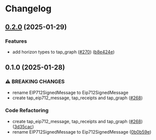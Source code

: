 # Changelog

## [0.2.0](https://github.com/semiotic-ai/timeline-aggregation-protocol/compare/tap_graph-v0.1.0...tap_graph-v0.2.0) (2025-01-29)


### Features

* add horizon types to tap_graph ([#270](https://github.com/semiotic-ai/timeline-aggregation-protocol/issues/270)) ([b8e424e](https://github.com/semiotic-ai/timeline-aggregation-protocol/commit/b8e424e2a177fdf6c6a3a936c5f6450e9d6fc504))

## 0.1.0 (2025-01-28)


### ⚠ BREAKING CHANGES

* rename EIP712SignedMessage to Eip712SignedMessage
* create tap_eip712_message, tap_receipts and tap_graph ([#268](https://github.com/semiotic-ai/timeline-aggregation-protocol/issues/268))

### Code Refactoring

* create tap_eip712_message, tap_receipts and tap_graph ([#268](https://github.com/semiotic-ai/timeline-aggregation-protocol/issues/268)) ([3d35cac](https://github.com/semiotic-ai/timeline-aggregation-protocol/commit/3d35cac73159a89125051b5148a88efc63eb2193))
* rename EIP712SignedMessage to Eip712SignedMessage ([0b0b59e](https://github.com/semiotic-ai/timeline-aggregation-protocol/commit/0b0b59e380c9e2f04da2b28c26ccd0202f15a4a8))
